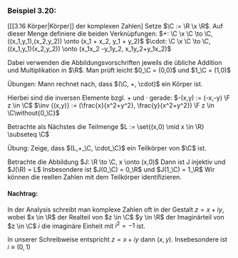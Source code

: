 ### Beispiel 3.20:
\[[[3.16 Körper|Körper]] der komplexen Zahlen\] 
Setze $\C := \R \x \R$. 
Auf dieser Menge definiere die beiden Verknüpfungen:
$+: \C \x \C \to \C, ((x_1,y_1),(x_2,y_2)) \onto (x_1 + x_2, y_1 + y_2)$ 
$\cdot: \C \x \C \to \C, ((x_1,y_1)(x_2,y_2)) \onto (x_1x_2 -y_1y_2, x_1y_2+y_1x_2)$ 

Dabei verwenden die Abbildungsvorschriften jeweils die übliche Addition und Multiplikation in $\R$.
Man prüft leicht $0_\C = (0,0)$ und $1_\C = (1,0)$

Übungen: Mann rechnet nach, dass $(\C, +, \cdot)$ ein Körper ist.

Hierbei sind die inversen Elemente bzgl. + und $\cdot$ gerade:
$-(x,y) := (-x,-y) \F z \in \C$
$\inv {(x,y)} := (\frac{x}{x^2+y^2}, \frac{y}{x^2+y^2}) \F z \in \C\without{0_\C}$ 

Betrachte als Nächstes die Teilmenge $L := \set{(x,0) \mid x \in \R} \subseteq \C$ 

Übung: Zeige, dass $(L,+_\C, \cdot_\C)$ ein Teilkörper von $\C$ ist.

Betrachte die Abbildung $J: \R \to \C, x \onto (x,0)$ 
Dann ist J injektiv und $J(\R) = L$ 
Insbesondere ist $J(0_\C) = 0_\R$ und $J(1_\C) = 1_\R$ 
Wir können die reellen Zahlen mit dem Teilkörper identifizieren.

#### Nachtrag:
In der Analysis schreibt man komplexe Zahlen oft in der Gestalt 
$z = x + iy$, wobei
$x \in \R$ der Realteil von $z \in \C$
$y \in \R$ der Imaginärteil von $z \in \C$ 
$i$ die imaginäre Einheit mit $i^{2} = -1$ 
ist.

In unserer Schreibweise entspricht $z = x + iy$ dann $(x,y)$.
Insebesondere ist $i \equiv (0,1)$ 

